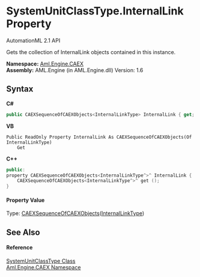 # SystemUnitClassType.InternalLink Property 
AutomationML 2.1 API 

Gets the collection of InternalLink objects contained in this instance.

**Namespace:**&nbsp;<a href="N_Aml_Engine_CAEX">Aml.Engine.CAEX</a><br />**Assembly:**&nbsp;AML.Engine (in AML.Engine.dll) Version: 1.6

## Syntax

**C#**<br />
``` C#
public CAEXSequenceOfCAEXObjects<InternalLinkType> InternalLink { get; }
```

**VB**<br />
``` VB
Public ReadOnly Property InternalLink As CAEXSequenceOfCAEXObjects(Of InternalLinkType)
	Get
```

**C++**<br />
``` C++
public:
property CAEXSequenceOfCAEXObjects<InternalLinkType^>^ InternalLink {
	CAEXSequenceOfCAEXObjects<InternalLinkType^>^ get ();
}
```


#### Property Value
Type: <a href="T_Aml_Engine_CAEX_CAEXSequenceOfCAEXObjects_1">CAEXSequenceOfCAEXObjects</a>(<a href="T_Aml_Engine_CAEX_InternalLinkType">InternalLinkType</a>)

## See Also


#### Reference
<a href="T_Aml_Engine_CAEX_SystemUnitClassType">SystemUnitClassType Class</a><br /><a href="N_Aml_Engine_CAEX">Aml.Engine.CAEX Namespace</a><br />